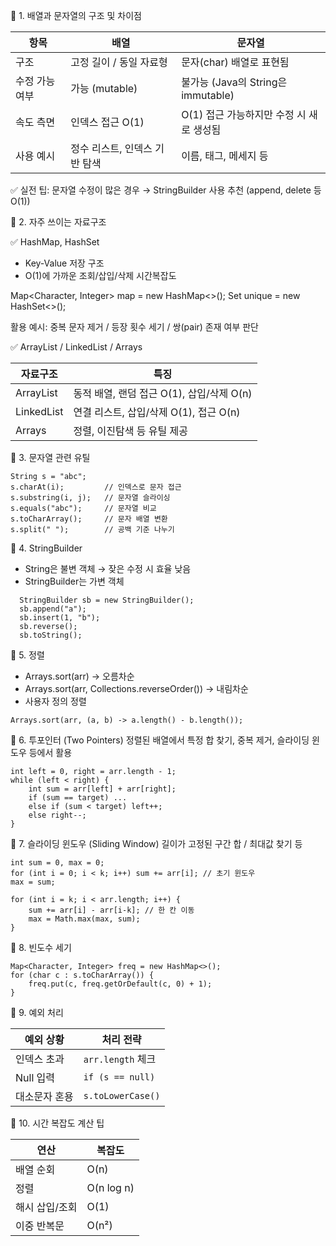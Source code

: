 📌 1. 배열과 문자열의 구조 및 차이점

| 항목       | 배열                | 문자열                           |
| -------- | ----------------- | ----------------------------- |
| 구조       | 고정 길이 / 동일 자료형    | 문자(char) 배열로 표현됨              |
| 수정 가능 여부 | 가능 (mutable)      | 불가능 (Java의 String은 immutable) |
| 속도 측면    | 인덱스 접근 O(1)       | O(1) 접근 가능하지만 수정 시 새로 생성됨     |
| 사용 예시    | 정수 리스트, 인덱스 기반 탐색 | 이름, 태그, 메세지 등                 |

✅ 실전 팁: 문자열 수정이 많은 경우 → StringBuilder 사용 추천 (append, delete 등 O(1))

📌 2. 자주 쓰이는 자료구조

✅ HashMap, HashSet
* Key-Value 저장 구조
* O(1)에 가까운 조회/삽입/삭제 시간복잡도

Map<Character, Integer> map = new HashMap<>();
Set<String> unique = new HashSet<>();

활용 예시:
중복 문자 제거 / 등장 횟수 세기 / 쌍(pair) 존재 여부 판단

✅ ArrayList / LinkedList / Arrays

| 자료구조       | 특징                            |
| ---------- | ----------------------------- |
| ArrayList  | 동적 배열, 랜덤 접근 O(1), 삽입/삭제 O(n) |
| LinkedList | 연결 리스트, 삽입/삭제 O(1), 접근 O(n)   |
| Arrays     | 정렬, 이진탐색 등 유틸 제공              |

📌 3. 문자열 관련 유틸
```
String s = "abc";
s.charAt(i);         // 인덱스로 문자 접근
s.substring(i, j);   // 문자열 슬라이싱
s.equals("abc");     // 문자열 비교
s.toCharArray();     // 문자 배열 변환
s.split(" ");        // 공백 기준 나누기
```

📌 4. StringBuilder
* String은 불변 객체 → 잦은 수정 시 효율 낮음
* StringBuilder는 가변 객체
```
  StringBuilder sb = new StringBuilder();
  sb.append("a");
  sb.insert(1, "b");
  sb.reverse();
  sb.toString();
```

📌 5. 정렬
* Arrays.sort(arr) → 오름차순
* Arrays.sort(arr, Collections.reverseOrder()) → 내림차순
* 사용자 정의 정렬
```
Arrays.sort(arr, (a, b) -> a.length() - b.length());
```
📌 6. 투포인터 (Two Pointers)
정렬된 배열에서 특정 합 찾기, 중복 제거, 슬라이딩 윈도우 등에서 활용
```
int left = 0, right = arr.length - 1;
while (left < right) {
    int sum = arr[left] + arr[right];
    if (sum == target) ...
    else if (sum < target) left++;
    else right--;
}
```
📌 7. 슬라이딩 윈도우 (Sliding Window)
길이가 고정된 구간 합 / 최대값 찾기 등
```
int sum = 0, max = 0;
for (int i = 0; i < k; i++) sum += arr[i]; // 초기 윈도우
max = sum;

for (int i = k; i < arr.length; i++) {
    sum += arr[i] - arr[i-k]; // 한 칸 이동
    max = Math.max(max, sum);
}
```
📌 8. 빈도수 세기
```
Map<Character, Integer> freq = new HashMap<>();
for (char c : s.toCharArray()) {
    freq.put(c, freq.getOrDefault(c, 0) + 1);
}
```
📌 9. 예외 처리

| 예외 상황   | 처리 전략             |
| ------- | ----------------- |
| 인덱스 초과  | `arr.length` 체크   |
| Null 입력 | `if (s == null)`  |
| 대소문자 혼용 | `s.toLowerCase()` |


📌 10. 시간 복잡도 계산 팁

| 연산       | 복잡도        |
| -------- | ---------- |
| 배열 순회    | O(n)       |
| 정렬       | O(n log n) |
| 해시 삽입/조회 | O(1)       |
| 이중 반복문   | O(n²)      |
